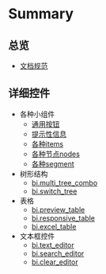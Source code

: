 # Summary

## 总览
* [文档规范](README.md)

## 详细控件
* 各种小组件
    * [通用按钮](detailed/bi.button/general.md)
    * [提示性信息](detailed/bi.button/tooltip.md)
    * [各种items](detailed/bi.button/items.md)
    * [各种节点nodes](detailed/bi.button/node.md)
    * [各种segment](detailed/bi.button/segment.md)
* 树形结构
    * [bi.multi_tree_combo](detailed/tree/bi.multi_tree_combo.md)
    * [bi.switch_tree](detailed/tree/bi.switch_tree.md)
* 表格
    * [bi.preview_table](detailed/table/bi.preview_table.md)
    * [bi.responsive_table](detailed/table/bi.responsive_table.md)
    * [bi.excel_table](detailed/table/bi.excel_table.md)
* 文本框控件
    * [bi.text_editor](detailed/text_input/bi.text_editor.md)
    * [bi.search_editor](detailed/text_input/bi.search_editor.md)
    * [bi.clear_editor](detailed/text_input/bi.clear_editor.md)


